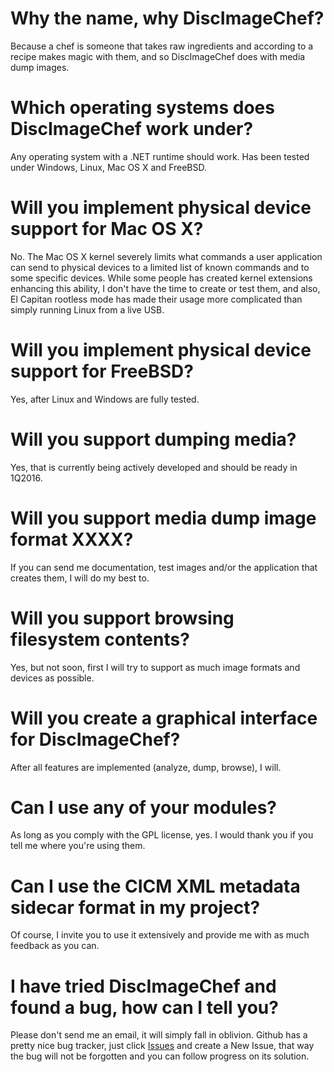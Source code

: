 # Why the name, why DiscImageChef?
Because a chef is someone that takes raw ingredients and according to a recipe makes magic with them, and so DiscImageChef does with media dump images.

# Which operating systems does DiscImageChef work under?
Any operating system with a .NET runtime should work. Has been tested under Windows, Linux, Mac OS X and FreeBSD.

# Will you implement physical device support for Mac OS X?
No. The Mac OS X kernel severely limits what commands a user application can send to physical devices to a limited list of known commands and to some specific devices. While some people has created kernel extensions enhancing this ability, I don't have the time to create or test them, and also, El Capitan rootless mode has made their usage more complicated than simply running Linux from a live USB.

# Will you implement physical device support for FreeBSD?
Yes, after Linux and Windows are fully tested.

# Will you support dumping media?
Yes, that is currently being actively developed and should be ready in 1Q2016.

# Will you support media dump image format XXXX?
If you can send me documentation, test images and/or the application that creates them, I will do my best to.

# Will you support browsing filesystem contents?
Yes, but not soon, first I will try to support as much image formats and devices as possible.

# Will you create a graphical interface for DiscImageChef?
After all features are implemented (analyze, dump, browse), I will.

# Can I use any of your modules?
As long as you comply with the GPL license, yes. I would thank you if you tell me where you're using them.

# Can I use the CICM XML metadata sidecar format in my project?
Of course, I invite you to use it extensively and provide me with as much feedback as you can.

# I have tried DiscImageChef and found a bug, how can I tell you?
Please don't send me an email, it will simply fall in oblivion. Github has a pretty nice bug tracker, just click [Issues](https://github.com/claunia/DiscImageChef/issues) and create a New Issue, that way the bug will not be forgotten and you can follow progress on its solution.